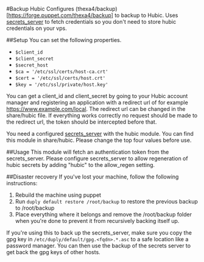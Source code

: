 #Backup Hubic
Configures (thexa4/backup)[https://forge.puppet.com/thexa4/backup] to backup to Hubic. Uses [secrets_server](https://forge.puppet.com/thexa4/secrets_server) to fetch credentials so you don't need to store hubic credentials on your vps.

##Setup
You can set the following properties.

* `$client_id`
* `$client_secret`
* `$secret_host`
* `$ca = '/etc/ssl/certs/host-ca.crt'`
* `$cert = '/etc/ssl/certs/host.crt'`
* `$key = '/etc/ssl/private/host.key'`

You can get a client_id and client_secret by going to your Hubic account manager and registering an application with a redirect url of for example https://www.example.com/local. The redirect url can be changed in the share/hubic file. If everything works correctly no request should be made to the redirect url, the token should be intercepted before that.

You need a configured [secrets_server](https://forge.puppet.com/thexa4/secrets_server) with the hubic module. You can find this module in share/hubic. Please change the top four values before use.

##Usage
This module will fetch an authentication token from the secrets_server. Please configure secrets_server to allow regeneration of hubic secrets by adding "hubic" to the allow_regen setting.

##Disaster recovery
If you've lost your machine, follow the following instructions:

1. Rebuild the machine using puppet
2. Run `duply default restore /root/backup` to restore the previous backup to /root/backup
3. Place everything where it belongs and remove the /root/backup folder when you're done to prevent it from recursively backing itself up.

If you're using this to back up the secrets_server, make sure you copy the gpg key in `/etc/duply/default/gpg.<fqdn>.*.asc` to a safe location like a password manager. You can then use the backup of the secrets server to get back the gpg keys of other hosts.
